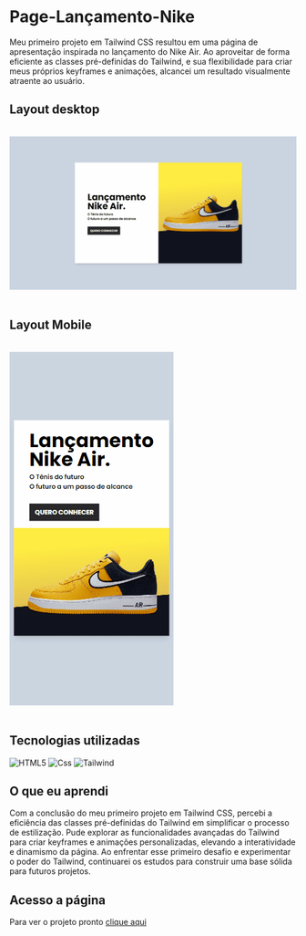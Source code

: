 # Page-Lançamento-Nike

Meu primeiro projeto em Tailwind CSS resultou em uma página de apresentação inspirada no lançamento do Nike Air. Ao aproveitar de forma eficiente as classes pré-definidas do Tailwind, e sua flexibilidade para criar meus próprios keyframes e animações, alcancei um resultado visualmente atraente ao usuário.

## Layout desktop    

<br> 
 <img src="src/image/nike-desktop.gif" alt="gif tela desktop">
<br>
<br>

## Layout Mobile    

<br>
 <img src="src/image/nike-mobile.gif" alt="gif tela mobile">
<br>
<br>


## Tecnologias utilizadas


![HTML5](https://img.shields.io/badge/html5-%23E34F26.svg?style=for-the-badge&logo=html5&logoColor=white) ![Css](https://img.shields.io/badge/css-1572B6.svg?style=for-the-badge&logo=css3&logoColor=white) ![Tailwind](https://img.shields.io/badge/Tailwind_CSS-38B2AC?style=for-the-badge&logo=tailwind-css&logoColor=white)

## O que eu aprendi

Com a conclusão do meu primeiro projeto em Tailwind CSS, percebi a eficiência das classes pré-definidas do Tailwind em simplificar o processo de estilização. Pude explorar as funcionalidades avançadas do Tailwind para criar keyframes e animações personalizadas, elevando a interatividade e dinamismo da página. Ao enfrentar esse primeiro desafio e experimentar o poder do Tailwind, continuarei os estudos para construir uma base sólida para futuros projetos.


## Acesso a página

Para ver o projeto pronto [clique aqui ](https://clari-cassia-projetcs-lancamento-tenis-nike.vercel.app/)









